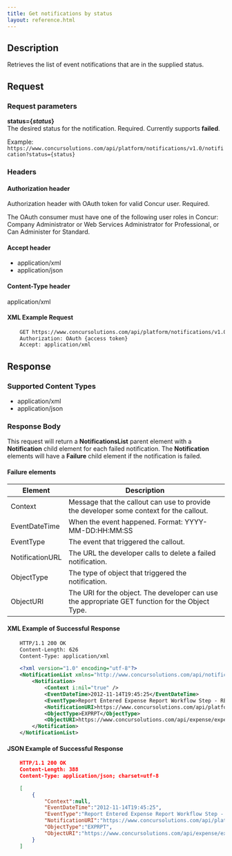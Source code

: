 ```yaml
---
title: Get notifications by status
layout: reference.html
---
```




## Description
Retrieves the list of event notifications that are in the supplied status.

## Request

### Request parameters

**status={_status_}**  
The desired status for the notification. Required. Currently supports **failed**.

Example:  
`https://www.concursolutions.com/api/platform/notifications/v1.0/notification?status={status}`

### Headers

#### Authorization header

Authorization header with OAuth token for valid Concur user. Required.

The OAuth consumer must have one of the following user roles in Concur: Company Administrator or Web Services Administrator for Professional, or Can Administer for Standard.

#### Accept header

* application/xml
* application/json

#### Content-Type header

application/xml

####  XML Example Request

```xml
    GET https://www.concursolutions.com/api/platform/notifications/v1.0/notification?status=FAILED HTTP/1.1
    Authorization: OAuth {access token}
    Accept: application/xml
```

##  Response

### Supported Content Types

* application/xml
* application/json

### Response Body
This request will return a **NotificationsList** parent element with a **Notification** child element for each failed notification. The **Notification** elements will have a **Failure** child element if the notification is failed.

#### Failure elements

|  Element |  Description |
| --------| ------------- |
|  Context |  Message that the callout can use to provide the developer some context for the callout. |
|  EventDateTime |  When the event happened. Format: YYYY-MM-DD:HH:MM:SS |
|  EventType |  The event that triggered the callout. |
|  NotificationURL |  The URL the developer calls to delete a failed notification. |
|  ObjectType |  The type of object that triggered the notification. |
|  ObjectURI |  The URI for the object. The developer can use the appropriate GET function for the Object Type. |


####  XML Example of Successful Response

```xml
    HTTP/1.1 200 OK
    Content-Length: 626
    Content-Type: application/xml

    <?xml version="1.0" encoding="utf-8"?>
    <NotificationList xmlns="http://www.concursolutions.com/api/notification/2012/06" xmlns:i="http://www.w3.org/2001/XMLSchema-instance">
        <Notification>
            <Context i:nil="true" />
            <EventDateTime>2012-11-14T19:45:25</EventDateTime>
            <EventType>Report Entered Expense Report Workflow Step - REPORT SUBMITTED</EventType>
            <NotificationURI>https://www.concursolutions.com/api/platform/notifications/v1.0/notification/nOB1KNTDSWUcJPMV6dPDjNc$scu6EDbt9s</NotificationURI>
            <ObjectType>EXPRPT</ObjectType>
            <ObjectURI>https://www.concursolutions.com/api/expense/expensereport/v1.1/reportfulldetails/nxxKgLlnROzz$sHcpnRHQ$pALxamClaFfdC</ObjectURI>
        </Notification>
    </NotificationList>
```

####  JSON Example of Successful Response

```json
    HTTP/1.1 200 OK
    Content-Length: 388
    Content-Type: application/json; charset=utf-8

    [
        {
            "Context":null,
            "EventDateTime":"2012-11-14T19:45:25",
            "EventType":"Report Entered Expense Report Workflow Step - REPORT SUBMITTED",
            "NotificationURI":"https://www.concursolutions.com/api/platform/notifications/v1.0/notification/nOB1KNTDSWUcJPMV6dPDjNc$scu6EDbt9s",
            "ObjectType":"EXPRPT",
            "ObjectURI":"https://www.concursolutions.com/api/expense/expensereport/v1.1/reportfulldetails/nxxKgLlnROzz$sHcpnRHQ$pALxamClaFfdC"
        }
    ]
```
